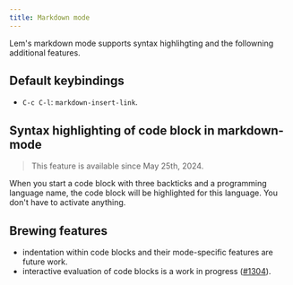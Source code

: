 ```yaml
---
title: Markdown mode
---
```


Lem's markdown mode supports syntax highlihgting and the followning additional features.

## Default keybindings

- `C-c C-l`: `markdown-insert-link`.

## Syntax highlighting of code block in markdown-mode

> This feature is available since May 25th, 2024.

When you start a code block with three backticks and a programming
language name, the code block will be highlighted for this
language. You don't have to activate anything.

## Brewing features

- indentation within code blocks and their mode-specific features are
  future work.
- interactive evaluation of code blocks is a work in progress ([#1304](https://github.com/lem-project/lem/pull/1304)).
